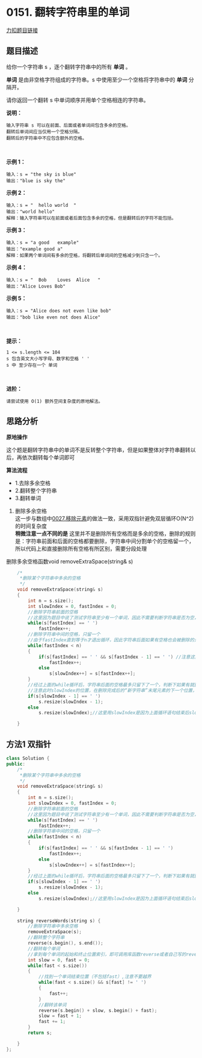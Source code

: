 <p id="翻转字符串里的单词"></p>

# 0151. 翻转字符串里的单词  

[力扣题目链接](https://leetcode-cn.com/problems/reverse-words-in-a-string/)   


## 题目描述  

给你一个字符串 s ，逐个翻转字符串中的所有 **单词** 。  

**单词** 是由非空格字符组成的字符串。s 中使用至少一个空格将字符串中的 **单词** 分隔开。    

请你返回一个翻转 s 中单词顺序并用单个空格相连的字符串。  

**说明：**

    输入字符串 s 可以在前面、后面或者单词间包含多余的空格。
    翻转后单词间应当仅用一个空格分隔。
    翻转后的字符串中不应包含额外的空格。
 

**示例 1：**

    输入：s = "the sky is blue"
    输出："blue is sky the"

**示例 2：**

    输入：s = "  hello world  "
    输出："world hello"
    解释：输入字符串可以在前面或者后面包含多余的空格，但是翻转后的字符不能包括。

**示例 3：**

    输入：s = "a good   example"
    输出："example good a"
    解释：如果两个单词间有多余的空格，将翻转后单词间的空格减少到只含一个。

**示例 4：**

    输入：s = "  Bob    Loves  Alice   "
    输出："Alice Loves Bob"

**示例 5：**

    输入：s = "Alice does not even like bob"
    输出："bob like even not does Alice"
 

**提示：**

    1 <= s.length <= 104
    s 包含英文大小写字母、数字和空格 ' '
    s 中 至少存在一个 单词
 

**进阶：**

    请尝试使用 O(1) 额外空间复杂度的原地解法。


## 思路分析  

**原地操作**


这个题是翻转字符串中的单词不是反转整个字符串，但是如果整体对字符串翻转以后，再依次翻转每个单词即可  

**算法流程**  
* 1.去除多余空格   
* 2.翻转整个字符串   
* 3.翻转单词  


1. 删除多余空格  
这一步与数组中[0027.移除元素](https://github.com/wangrui996/leedcode/blob/master/%E5%8F%8C%E6%8C%87%E9%92%88/easy/0027.%E7%A7%BB%E9%99%A4%E5%85%83%E7%B4%A0.md)的做法一致，采用双指针避免双层循环O(N^2)的时间复杂度  
**稍微注意一点不同的是**
    这里并不是删除所有空格而是多余的空格，删除的规则是：字符串前面和后面的空格都要删除，字符串中间分割单个的空格留一个，所以代码上和直接删除所有空格有所区别，需要分段处理
    
删除多余空格函数void removeExtraSpace(string& s)
```cpp
    /*
     *删除某个字符串中多余的空格
     */
    void removeExtraSpace(string& s)
    {
        int n = s.size();
        int slowIndex = 0, fastIndex = 0;
        //删除字符串前面的空格
        //这里因为题目中说了测试字符串至少有一个单词，因此不需要判断字符串是否为空，fastIndex是否越界，否则应该加上
        while(s[fastIndex] == ' ')
            fastIndex++;
        //删除字符串中间的空格，只留一个
        //由于fastIndex直到等于n才退出循环，因此字符串后面如果有空格也会被删除的只剩下一个  
        while(fastIndex < n)
        {
            if(s[fastIndex] == ' ' && s[fastIndex - 1] == ' ') //注意这里如果条件是s[fastIndex] == ' ' 那就会删除所有空格
                fastIndex++;
            else
                s[slowIndex++] = s[fastIndex++];
        }
        //经过上面的while循环后，字符串后面的空格最多只留下了一个，判断下如果有就删掉
        //注意此时slowIndex的位置，在删除完成后的“新字符串”末尾元素的下一个位置，因此判断末尾元素时需要注意  
        if(s[slowIndex - 1] == ' ')
            s.resize(slowIndex - 1);
        else   
            s.resize(slowIndex);//这里用slowIndex是因为上面循环语句结束后slowIndex实际上是在删除空格后最后一个元素的下一个位置，因此resize大小用slowIndex即可

    }
```

## 方法1 双指针   

```cpp
class Solution {
public:
    /*
     *删除某个字符串中多余的空格
     */
    void removeExtraSpace(string& s)
    {
        int n = s.size();
        int slowIndex = 0, fastIndex = 0;
        //删除字符串前面的空格
        //这里因为题目中说了测试字符串至少有一个单词，因此不需要判断字符串是否为空，fastIndex是否越界，否则应该加上
        while(s[fastIndex] == ' ')
            fastIndex++;
        //删除字符串中间的空格，只留一个  
        while(fastIndex < n)
        {
            if(s[fastIndex] == ' ' && s[fastIndex - 1] == ' ')
                fastIndex++;
            else
                s[slowIndex++] = s[fastIndex++];
        }
        //经过上面的while循环后，字符串后面的空格最多只留下了一个，判断下如果有就删掉  
        if(s[slowIndex - 1] == ' ')
            s.resize(slowIndex - 1);
        else   
            s.resize(slowIndex);//这里用slowIndex是因为上面循环语句结束后slowIndex实际上是在删除空格后最后一个元素的下一个位置，因此resize大小用slowIndex即可

    }
    
    string reverseWords(string s) {
        //删除字符串中多余空格
        removeExtraSpace(s);
        //翻转整个字符串
        reverse(s.begin(), s.end());
        //翻转每个单词  
        //拿到每个单词的起始和终止位置索引，即可调用库函数reverse或者自己写的reverse函数进行翻转  
        int slow = 0, fast = 0;
        while(fast < s.size())
        {
            //找到一个单词结束位置（不包括fast）,注意不要越界          
            while(fast < s.size() && s[fast] != ' ')
            {
                fast++;
            }
            //翻转该单词
            reverse(s.begin() + slow, s.begin() + fast);
            slow = fast + 1;
            fast += 1;
        }
        return s;

    }
};
```
